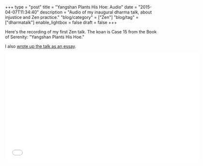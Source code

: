 +++
type = "post"
title = "Yangshan Plants His Hoe: Audio"
date = "2015-04-07T11:34:40"
description = "Audio of my inaugural dharma talk, about injustice and Zen practice."
"blog/category" = ["Zen"]
"blog/tag" = ["dharmatalk"]
enable_lightbox = false
draft = false
+++

<p>Here's the recording of my first Zen talk. The koan is Case 15 from the Book of Serenity: "Yangshan Plants His Hoe."</p>
<p>I also <a href="/blog/yangshan-plants-his-hoe/">wrote up the talk as an essay</a>.</p>
<iframe style="border: none" src="//html5-player.libsyn.com/embed/episode/id/3475171/height/360/width/640/theme/standard/direction/no/autoplay/no/autonext/no/thumbnail/yes/preload/no/no_addthis/no/" height="360" width="640" scrolling="no"  allowfullscreen webkitallowfullscreen mozallowfullscreen oallowfullscreen msallowfullscreen></iframe>
    